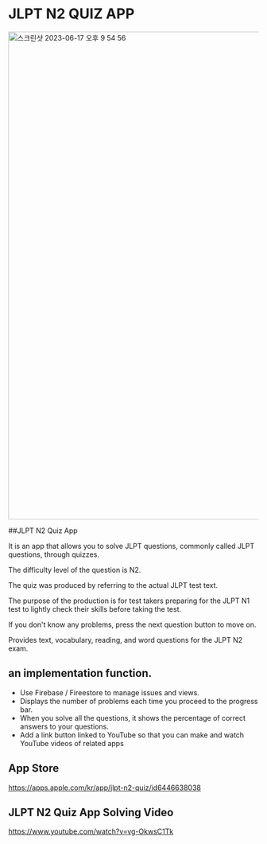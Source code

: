 # JLPT N2 QUIZ APP

<img width="981" alt="스크린샷 2023-06-17 오후 9 54 56" src="https://github.com/Jamminssssss/JLPT-N2-NEW/assets/91593937/7bacd9c8-1716-4cd7-817e-88ab9e52dbd4">

##JLPT N2 Quiz App

It is an app that allows you to solve JLPT questions, commonly called JLPT questions, through quizzes.

The difficulty level of the question is N2.

The quiz was produced by referring to the actual JLPT test text.

The purpose of the production is for test takers preparing for the JLPT N1 test to lightly check their skills before taking the test.

If you don't know any problems, press the next question button to move on.

Provides text, vocabulary, reading, and word questions for the JLPT N2 exam.

## an implementation function.

- Use Firebase / Fireestore to manage issues and views.
- Displays the number of problems each time you proceed to the progress bar.
- When you solve all the questions, it shows the percentage of correct answers to your questions.
- Add a link button linked to YouTube so that you can make and watch YouTube videos of related apps


## App Store

https://apps.apple.com/kr/app/jlpt-n2-quiz/id6446638038

## JLPT N2 Quiz App Solving Video

https://www.youtube.com/watch?v=vg-OkwsC1Tk
